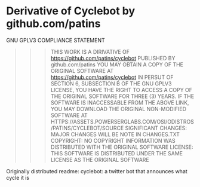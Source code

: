 Derivative of Cyclebot by github.com/patins
=================================================
GNU GPLV3 COMPLIANCE STATEMENT
>>>THIS WORK IS A DIRIVATIVE OF https://github.com/patins/cyclebot PUBLISHED BY github.com/patins
>>>YOU MAY OBTAIN A COPY OF THE ORIGINAL SOFTWARE AT https://github.com/patins/cyclebot
>>>IN PERSUT OF SECTION 6, SUBSECTION B OF THE GNU GPLV3 LICENSE, YOU HAVE THE RIGHT TO ACCESS A COPY OF THE ORIGINAL SOFTWARE FOR THREE (3) YEARS. IF THE SOFTWARE IS INACCESSABLE FROM THE ABOVE LINK, YOU MAY DOWNLOAD THE ORIGINAL NON-MODIFIED SOFTWARE 
AT HTTPS://ASSETS.POWERSERGLABS.COM/OSI/ODISTROS/PATINS/CYCLEBOT/SOURCE
>>>SIGNIFICANT CHANGES: MAJOR CHANGES WILL BE NOTE IN CHANGES.TXT
>>>COPYRIGHT: NO COPYRIGHT INFORMATION WAS DISTRIBUTED WITH THE ORIGINAL SOFTWARE
>>>LICENSE: THIS SOFTWARE IS DISTRIBUTED UNDER THE SAME LICENSE AS THE ORIGINAL SOFTWARE


Originally distributed readme:
cyclebot:
a twitter bot that announces what cycle it is
